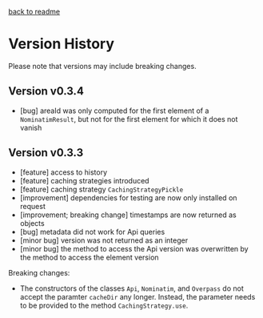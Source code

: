 [back to readme](../../)

# Version History

Please note that versions may include breaking changes.

## Version v0.3.4

* [bug] areaId was only computed for the first element of a `NominatimResult`, but not for the first element for which it does not vanish

## Version v0.3.3

* [feature] access to history
* [feature] caching strategies introduced
* [feature] caching strategy `CachingStrategyPickle`
* [improvement] dependencies for testing are now only installed on request
* [improvement; breaking change] timestamps are now returned as objects
* [bug] metadata did not work for Api queries
* [minor bug] version was not returned as an integer
* [minor bug] the method to access the Api version was overwritten by the method to access the element version

Breaking changes:

* The constructors of the classes `Api`, `Nominatim`, and `Overpass` do not accept the paramter `cacheDir` any longer.  Instead, the parameter needs to be provided to the method `CachingStrategy.use`.

